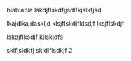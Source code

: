 blablabla
lskdjflskdfjjsdlfkjslkfjsd

lkajdlkajdaskljd
klsjflskdjfklsdjf
lksjflskdjf

lskdjflksdjf
kjlskjdfs

sklfjsldkfj
skldjflsdkjf
2
